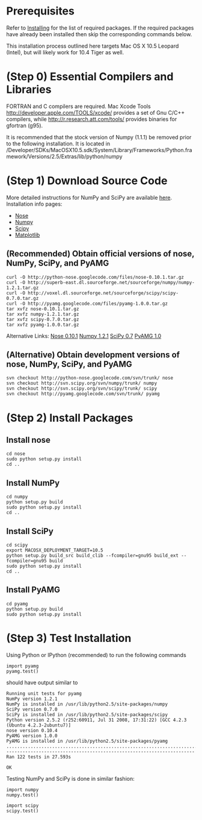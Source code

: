 # Prerequisites #

Refer to [Installing](Installing.md) for the list of required packages.  If the required packages have already been installed then skip the corresponding commands below.

This installation process outlined here targets Mac OS X 10.5 Leopard (Intel), but will likely work for 10.4 Tiger as well.

# (Step 0) Essential Compilers and Libraries #

FORTRAN and C compilers are required.  Mac Xcode Tools http://developer.apple.com/TOOLS/xcode/ provides a set of Gnu C/C++ compilers, while http://r.research.att.com/tools/ provides binaries for gfortran (g95).

It is recommended that the stock version of Numpy (1.1.1) be removed prior to the following installation.  It is located in /Developer/SDKs/MacOSX10.5.sdk/System/Library/Frameworks/Python.framework/Versions/2.5/Extras/lib/python/numpy

# (Step 1) Download Source Code #

More detailed instructions for NumPy and SciPy are available [here](http://www.scipy.org/Installing_SciPy). Installation info pages:
  * [Nose](http://code.google.com/p/python-nose/)
  * [Numpy](http://www.scipy.org/Installing_SciPy/Mac_OS_X)
  * [Scipy](http://www.scipy.org/Installing_SciPy/Mac_OS_X)
  * [Matplotlib](http://matplotlib.sourceforge.net/faq/installing_faq.html#install-svn)

## (Recommended) Obtain official versions of nose, NumPy, SciPy, and PyAMG ##

```
curl -O http://python-nose.googlecode.com/files/nose-0.10.1.tar.gz
curl -O http://superb-east.dl.sourceforge.net/sourceforge/numpy/numpy-1.2.1.tar.gz
curl -O http://voxel.dl.sourceforge.net/sourceforge/scipy/scipy-0.7.0.tar.gz
curl -O http://pyamg.googlecode.com/files/pyamg-1.0.0.tar.gz
tar xvfz nose-0.10.1.tar.gz
tar xvfz numpy-1.2.1.tar.gz
tar xvfz scipy-0.7.0.tar.gz
tar xvfz pyamg-1.0.0.tar.gz
```

Alternative Links: [Nose 0.10.1](http://code.google.com/p/python-nose/downloads/list)
[Numpy 1.2.1](http://sourceforge.net/project/showfiles.php?group_id=1369&package_id=175103)
[SciPy 0.7](http://sourceforge.net/project/showfiles.php?group_id=27747&package_id=19531&release_id=660191)
[PyAMG 1.0](http://code.google.com/p/pyamg/downloads/list)

## (Alternative) Obtain development versions of nose, NumPy, SciPy, and PyAMG ##
```
svn checkout http://python-nose.googlecode.com/svn/trunk/ nose
svn checkout http://svn.scipy.org/svn/numpy/trunk/ numpy
svn checkout http://svn.scipy.org/svn/scipy/trunk/ scipy
svn checkout http://pyamg.googlecode.com/svn/trunk/ pyamg
```

# (Step 2) Install Packages #

## Install nose ##
```
cd nose
sudo python setup.py install
cd ..
```

## Install NumPy ##
```
cd numpy
python setup.py build
sudo python setup.py install
cd ..
```

## Install SciPy ##
```
cd scipy
export MACOSX_DEPLOYMENT_TARGET=10.5
python setup.py build_src build_clib --fcompiler=gnu95 build_ext --fcompiler=gnu95 build
sudo python setup.py install
cd ..
```

## Install PyAMG ##
```
cd pyamg
python setup.py build
sudo python setup.py install
```



# (Step 3) Test Installation #

Using Python or IPython (recommended) to run the following commands

```
import pyamg
pyamg.test()
```

should have output similar to

```
Running unit tests for pyamg
NumPy version 1.2.1
NumPy is installed in /usr/lib/python2.5/site-packages/numpy
SciPy version 0.7.0
SciPy is installed in /usr/lib/python2.5/site-packages/scipy
Python version 2.5.2 (r252:60911, Jul 31 2008, 17:31:22) [GCC 4.2.3 (Ubuntu 4.2.3-2ubuntu7)]
nose version 0.10.4
PyAMG version 1.0.0
PyAMG is installed in /usr/lib/python2.5/site-packages/pyamg
..........................................................................................................................
----------------------------------------------------------------------
Ran 122 tests in 27.593s

OK
```


Testing NumPy and SciPy is done in similar fashion:
```
import numpy
numpy.test()

import scipy
scipy.test()
```